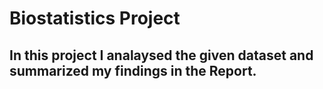# Biostatistics Project
## In this project I analaysed the given dataset and summarized my findings in the Report.
